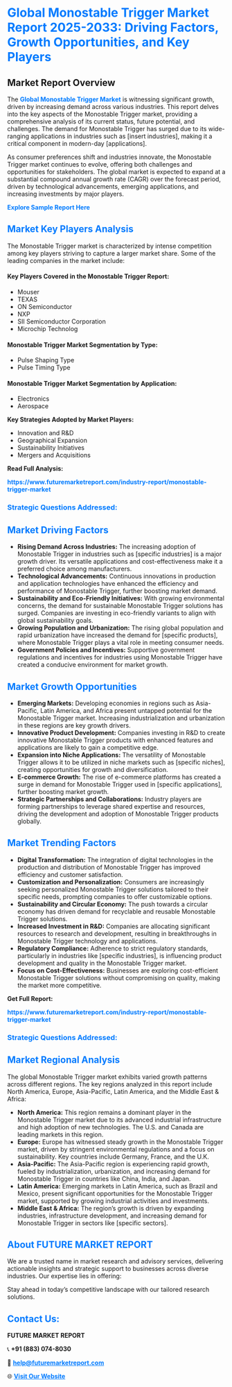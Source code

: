 <h1 style="color: #007BFF;">Global Monostable Trigger Market Report 2025-2033: Driving Factors, Growth Opportunities, and Key Players</h1>

<section id="overview">
<h2>Market Report Overview</h2>
<p>The <a href="https://www.futuremarketreport.com/industry-report/monostable-trigger-market" style="color: #007BFF; text-decoration: none;"><strong>Global Monostable Trigger Market</strong></a> is witnessing significant growth, driven by increasing demand across various industries. This report delves into the key aspects of the Monostable Trigger market, providing a comprehensive analysis of its current status, future potential, and challenges. The demand for Monostable Trigger has surged due to its wide-ranging applications in industries such as [insert industries], making it a critical component in modern-day [applications].</p>
<p>As consumer preferences shift and industries innovate, the Monostable Trigger market continues to evolve, offering both challenges and opportunities for stakeholders. The global market is expected to expand at a substantial compound annual growth rate (CAGR) over the forecast period, driven by technological advancements, emerging applications, and increasing investments by major players.</p>
</section>

<section id="overview">
<p><a href="https://www.futuremarketreport.com/request-sample/reportId=76263" style="color: #007BFF; text-decoration: none;"><strong>Explore Sample Report Here</strong></a></p>
</section>

<section id="key-players">
<h2 style="color: #007BFF;">Market Key Players Analysis</h2>
<p>The Monostable Trigger market is characterized by intense competition among key players striving to capture a larger market share. Some of the leading companies in the market include:</p>
<h4>Key Players Covered in the Monostable Trigger Report:</h4>
<ul><li>Mouser</li><li>TEXAS</li><li>ON Semiconductor</li><li>NXP</li><li>SII Semiconductor Corporation</li><li>Microchip Technolog</li></ul>
<h4>Monostable Trigger Market Segmentation by Type:</h4>
<ul><li>Pulse Shaping Type</li><li>Pulse Timing Type</li></ul>

<h4>Monostable Trigger Market Segmentation by Application:</h4>
<ul><li>Electronics</li><li>Aerospace</li></ul>
<p><strong>Key Strategies Adopted by Market Players:</strong></p>
<ul>
<li>Innovation and R&D</li>
<li>Geographical Expansion</li>
<li>Sustainability Initiatives</li>
<li>Mergers and Acquisitions</li>
</ul>
</section>

<section>
<p><strong>Read Full Analysis: </strong></p><a href="https://www.futuremarketreport.com/industry-report/monostable-trigger-market" style="color: #007BFF; text-decoration: none;"><strong>https://www.futuremarketreport.com/industry-report/monostable-trigger-market</strong></a>
<h3 style="color: #007BFF;">Strategic Questions Addressed:</h3>
</section>

<section id="driving-factors">
<h2 style="color: #007BFF;">Market Driving Factors</h2>
<ul>
<li><strong>Rising Demand Across Industries:</strong> The increasing adoption of Monostable Trigger in industries such as [specific industries] is a major growth driver. Its versatile applications and cost-effectiveness make it a preferred choice among manufacturers.</li>
<li><strong>Technological Advancements:</strong> Continuous innovations in production and application technologies have enhanced the efficiency and performance of Monostable Trigger, further boosting market demand.</li>
<li><strong>Sustainability and Eco-Friendly Initiatives:</strong> With growing environmental concerns, the demand for sustainable Monostable Trigger solutions has surged. Companies are investing in eco-friendly variants to align with global sustainability goals.</li>
<li><strong>Growing Population and Urbanization:</strong> The rising global population and rapid urbanization have increased the demand for [specific products], where Monostable Trigger plays a vital role in meeting consumer needs.</li>
<li><strong>Government Policies and Incentives:</strong> Supportive government regulations and incentives for industries using Monostable Trigger have created a conducive environment for market growth.</li>
</ul>
</section>

<section id="growth-opportunities">
<h2 style="color: #007BFF;">Market Growth Opportunities</h2>
<ul>
<li><strong>Emerging Markets:</strong> Developing economies in regions such as Asia-Pacific, Latin America, and Africa present untapped potential for the Monostable Trigger market. Increasing industrialization and urbanization in these regions are key growth drivers.</li>
<li><strong>Innovative Product Development:</strong> Companies investing in R&D to create innovative Monostable Trigger products with enhanced features and applications are likely to gain a competitive edge.</li>
<li><strong>Expansion into Niche Applications:</strong> The versatility of Monostable Trigger allows it to be utilized in niche markets such as [specific niches], creating opportunities for growth and diversification.</li>
<li><strong>E-commerce Growth:</strong> The rise of e-commerce platforms has created a surge in demand for Monostable Trigger used in [specific applications], further boosting market growth.</li>
<li><strong>Strategic Partnerships and Collaborations:</strong> Industry players are forming partnerships to leverage shared expertise and resources, driving the development and adoption of Monostable Trigger products globally.</li>
</ul>
</section>

<section id="trending-factors">
<h2 style="color: #007BFF;">Market Trending Factors</h2>
<ul>
<li><strong>Digital Transformation:</strong> The integration of digital technologies in the production and distribution of Monostable Trigger has improved efficiency and customer satisfaction.</li>
<li><strong>Customization and Personalization:</strong> Consumers are increasingly seeking personalized Monostable Trigger solutions tailored to their specific needs, prompting companies to offer customizable options.</li>
<li><strong>Sustainability and Circular Economy:</strong> The push towards a circular economy has driven demand for recyclable and reusable Monostable Trigger solutions.</li>
<li><strong>Increased Investment in R&D:</strong> Companies are allocating significant resources to research and development, resulting in breakthroughs in Monostable Trigger technology and applications.</li>
<li><strong>Regulatory Compliance:</strong> Adherence to strict regulatory standards, particularly in industries like [specific industries], is influencing product development and quality in the Monostable Trigger market.</li>
<li><strong>Focus on Cost-Effectiveness:</strong> Businesses are exploring cost-efficient Monostable Trigger solutions without compromising on quality, making the market more competitive.</li>
</ul>
</section>

<section>
<p><strong>Get Full Report: </strong></p><a href="https://www.futuremarketreport.com/industry-report/monostable-trigger-market" style="color: #007BFF; text-decoration: none;"><strong>https://www.futuremarketreport.com/industry-report/monostable-trigger-market</strong></a>
<h3 style="color: #007BFF;">Strategic Questions Addressed:</h3>
</section>


<section id="regional-analysis">
<h2 style="color: #007BFF;">Market Regional Analysis</h2>
<p>The global Monostable Trigger market exhibits varied growth patterns across different regions. The key regions analyzed in this report include North America, Europe, Asia-Pacific, Latin America, and the Middle East & Africa:</p>
<ul>
<li><strong>North America:</strong> This region remains a dominant player in the Monostable Trigger market due to its advanced industrial infrastructure and high adoption of new technologies. The U.S. and Canada are leading markets in this region.</li>
<li><strong>Europe:</strong> Europe has witnessed steady growth in the Monostable Trigger market, driven by stringent environmental regulations and a focus on sustainability. Key countries include Germany, France, and the U.K.</li>
<li><strong>Asia-Pacific:</strong> The Asia-Pacific region is experiencing rapid growth, fueled by industrialization, urbanization, and increasing demand for Monostable Trigger in countries like China, India, and Japan.</li>
<li><strong>Latin America:</strong> Emerging markets in Latin America, such as Brazil and Mexico, present significant opportunities for the Monostable Trigger market, supported by growing industrial activities and investments.</li>
<li><strong>Middle East & Africa:</strong> The region’s growth is driven by expanding industries, infrastructure development, and increasing demand for Monostable Trigger in sectors like [specific sectors].</li>
</ul>
</section>

<footer>
<h2 style="color: #007BFF;">About FUTURE MARKET REPORT</h2>
<p>We are a trusted name in market research and advisory services, delivering actionable insights and strategic support to businesses across diverse industries. Our expertise lies in offering:</p>

<p>Stay ahead in today’s competitive landscape with our tailored research solutions.</p>

<h2 style="color: #007BFF;">Contact Us:</h2>
<p><strong>FUTURE MARKET REPORT</strong></p>
<p>📞 <strong>+91 (883) 074-8030</strong></p>
<p>📧 <strong><a href="mailto:help@futuremarketreport.com" style="color: #007BFF;">help@futuremarketreport.com</a></strong></p>
<p>🌐 <strong><a href="https://www.futuremarketreport.com/" style="color: #007BFF;">Visit Our Website</a></strong></p>
</footer>